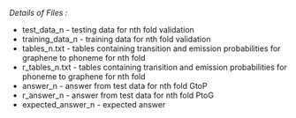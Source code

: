 *Details of Files :*

* test_data_n		- testing data for nth fold validation
* training_data_n	- training data for nth fold validation
* tables_n.txt 		- tables containing transition and emission probabilities for graphene to phoneme for nth fold
* r_tables_n.txt 	- tables containing transition and emission probabilities for phoneme to graphene for nth fold
* answer_n 			- answer from test data for nth fold GtoP
* r_answer_n 		- answer from test data for nth fold PtoG
* expected_answer_n			- expected answer
